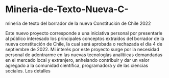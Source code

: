 # Mineria-de-Texto-Nueva-C-
mineria de texto del borrador de la nueva Constitución de Chile 2022

Este nuevo proyecto corresponde a una iniciativa personal por presentarle al público interesado los principales conceptos extraídos del borrador 
de la nueva constitución de Chile, la cual será aprobada o rechazada el dia 4 de septiembre de 2022. Mi interés por este proyecto surge por la necesidad personal
de adentrarme en las nuevas tecnologías analítiicas demandadas en el mercado local y extranjero, anhelando contribuir y dar un valor agregado a la comunidad 
científica, programadora y de las ciencias sociales. Los detalles 
